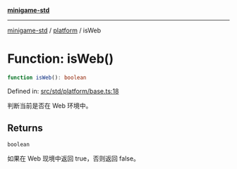 [**minigame-std**](../../../README.md)

***

[minigame-std](../../../README.md) / [platform](../README.md) / isWeb

# Function: isWeb()

```ts
function isWeb(): boolean
```

Defined in: [src/std/platform/base.ts:18](https://github.com/JiangJie/minigame-std/blob/fdb22241c47c2e98329a4c62befde728957e03ee/src/std/platform/base.ts#L18)

判断当前是否在 Web 环境中。

## Returns

`boolean`

如果在 Web 现境中返回 true，否则返回 false。
